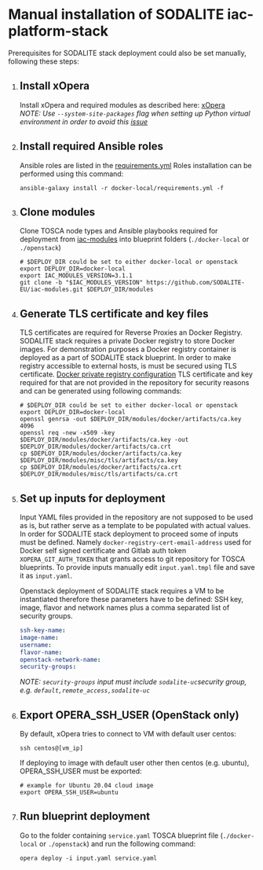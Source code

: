 # Manual installation of SODALITE iac-platform-stack

Prerequisites for SODALITE stack deployment could also be set manually, following these steps:
1.  ## Install xOpera 
    Install xOpera and required modules as described here: [xOpera](https://github.com/xlab-si/xopera-opera)    
        *NOTE: Use `--system-site-packages` flag when setting up Python virtual environment in order to avoid this [issue](https://github.com/ansible/ansible/issues/14468)*
        
2.  ## Install required Ansible roles
    Ansible roles are listed in the [requirements.yml](requirements.yml) Roles installation can be performed using this command:
    ```shell script
    ansible-galaxy install -r docker-local/requirements.yml -f
    ```
   
3.  ## Clone modules 
    Clone TOSCA node types and Ansible playbooks required for deployment from [iac-modules](https://github.com/SODALITE-EU/iac-modules) into blueprint folders (`./docker-local` or `./openstack`)
    ```shell script
    # $DEPLOY_DIR could be set to either docker-local or openstack
    export DEPLOY_DIR=docker-local
    export IAC_MODULES_VERSION=3.1.1
    git clone -b "$IAC_MODULES_VERSION" https://github.com/SODALITE-EU/iac-modules.git $DEPLOY_DIR/modules
    ```  
 
4.  ## Generate TLS certificate and key files
    TLS certificates are required for Reverse Proxies an Docker Registry.  
    SODALITE stack requires a private Docker registry to store Docker images. For demonstration purposes a Docker registry container is deployed as a part of SODALITE stack blueprint. In order to make registry accessible to external hosts, is must be secured using TLS certificate. [Docker private registry configuration](https://docs.docker.com/registry/deploying/) TLS certificate and key required for that are not provided in the repository for security reasons and can be generated using following commands:
    ```shell script
    # $DEPLOY_DIR could be set to either docker-local or openstack
    export DEPLOY_DIR=docker-local
    openssl genrsa -out $DEPLOY_DIR/modules/docker/artifacts/ca.key 4096
    openssl req -new -x509 -key $DEPLOY_DIR/modules/docker/artifacts/ca.key -out $DEPLOY_DIR/modules/docker/artifacts/ca.crt
    cp $DEPLOY_DIR/modules/docker/artifacts/ca.key $DEPLOY_DIR/modules/misc/tls/artifacts/ca.key
    cp $DEPLOY_DIR/modules/docker/artifacts/ca.crt $DEPLOY_DIR/modules/misc/tls/artifacts/ca.crt
    ```

5.  ## Set up inputs for deployment
    Input YAML files provided  in the repository are not supposed to be used as is, but rather serve as a template to be populated with actual values. In order for SODALITE stack deployment to proceed some of inputs must be defined. Namely 
    `docker-registry-cert-email-address` used for Docker self signed certificate and Gitlab auth token `XOPERA_GIT_AUTH_TOKEN` that grants access to git repository for TOSCA blueprints. To provide inputs manually edit `input.yaml.tmpl` file and save it as `input.yaml`.

    Openstack deployment of SODALITE stack requires a VM to be instantiated therefore these parameters have to be defined: SSH key, image, flavor and network names plus a comma separated list of security groups.
    ```yaml
    ssh-key-name: 
    image-name:
    username: 
    flavor-name:
    openstack-network-name: 
    security-groups:     
    ```
    *NOTE: `security-groups` input must include `sodalite-uc`security group, e.g. `default,remote_access,sodalite-uc`*
    
6.  ## Export OPERA_SSH_USER (OpenStack only)
    By default, xOpera tries to connect to VM with default user centos:
    ```shell script
    ssh centos@[vm_ip]
    ```
    If deploying to image with default user other then centos (e.g. ubuntu), OPERA_SSH_USER must be exported:
    ```shell script
    # example for Ubuntu 20.04 cloud image
    export OPERA_SSH_USER=ubuntu
    ```
    
7.  ## Run blueprint deployment
    Go to the folder containing `service.yaml` TOSCA blueprint file (`./docker-local` or `./openstack`) and run the following command:
    ```shell script
    opera deploy -i input.yaml service.yaml
    ```

